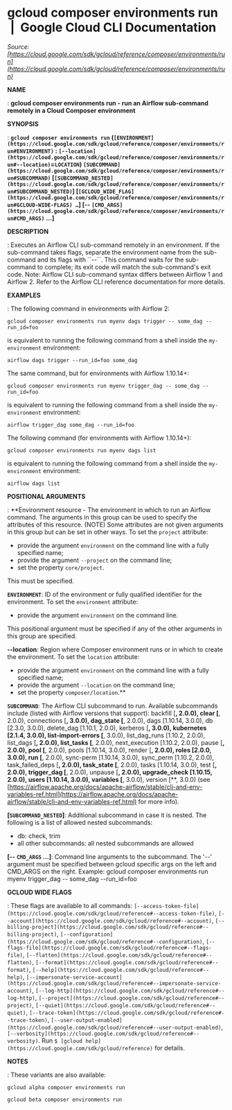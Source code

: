 # gcloud composer environments run  |  Google Cloud CLI Documentation

*Source: [https://cloud.google.com/sdk/gcloud/reference/composer/environments/run](https://cloud.google.com/sdk/gcloud/reference/composer/environments/run)*

**NAME**

: **gcloud composer environments run - run an Airflow sub-command remotely in a Cloud Composer environment**

**SYNOPSIS**

: **`gcloud composer environments run` (`[ENVIRONMENT](https://cloud.google.com/sdk/gcloud/reference/composer/environments/run#ENVIRONMENT)` : `[--location](https://cloud.google.com/sdk/gcloud/reference/composer/environments/run#--location)`=`LOCATION`) `[SUBCOMMAND](https://cloud.google.com/sdk/gcloud/reference/composer/environments/run#SUBCOMMAND)` [`[SUBCOMMAND_NESTED](https://cloud.google.com/sdk/gcloud/reference/composer/environments/run#SUBCOMMAND_NESTED)`] [`[GCLOUD_WIDE_FLAG](https://cloud.google.com/sdk/gcloud/reference/composer/environments/run#GCLOUD-WIDE-FLAGS) …`] [-- `[CMD_ARGS](https://cloud.google.com/sdk/gcloud/reference/composer/environments/run#CMD_ARGS)` …]**

**DESCRIPTION**

: Executes an Airflow CLI sub-command remotely in an environment. If the
sub-command takes flags, separate the environment name from the sub-command and
its flags with ``--´´. This command waits for the sub-command to
complete; its exit code will match the sub-command's exit code.
Note: Airflow CLI sub-command syntax differs between Airflow 1 and Airflow 2.
Refer to the Airflow CLI reference documentation for more details.

**EXAMPLES**

: The following command in environments with Airflow 2:

```
gcloud composer environments run myenv dags trigger -- some_dag --run_id=foo
```

is equivalent to running the following command from a shell inside the
`my-environment` environment:

```
airflow dags trigger --run_id=foo some_dag
```

The same command, but for environments with Airflow 1.10.14+:

```
gcloud composer environments run myenv trigger_dag -- some_dag --run_id=foo
```

is equivalent to running the following command from a shell inside the
`my-environment` environment:

```
airflow trigger_dag some_dag --run_id=foo
```

The following command (for environments with Airflow 1.10.14+):

```
gcloud composer environments run myenv dags list
```

is equivalent to running the following command from a shell inside the
`my-environment` environment:

```
airflow dags list
```

**POSITIONAL ARGUMENTS**

: **Environment resource - The environment in which to run an Airflow command. The
arguments in this group can be used to specify the attributes of this resource.
(NOTE) Some attributes are not given arguments in this group but can be set in
other ways.
To set the `project` attribute:

- provide the argument `environment` on the command line with a fully
specified name;
- provide the argument `--project` on the command line;
- set the property `core/project`.

This must be specified.

**`ENVIRONMENT`**:
ID of the environment or fully qualified identifier for the environment.
To set the `environment` attribute:

- provide the argument `environment` on the command line.

This positional argument must be specified if any of the other arguments in this
group are specified.

**--location**:
Region where Composer environment runs or in which to create the environment.
To set the `location` attribute:

- provide the argument `environment` on the command line with a fully
specified name;
- provide the argument `--location` on the command line;
- set the property `composer/location`.**

**`SUBCOMMAND`**:
The Airflow CLI subcommand to run. Available subcommands include (listed with
Airflow versions that support): backfill [**, 2.0.0), clear [**, 2.0.0),
connections [**, 3.0.0), dag_state [**, 2.0.0), dags [1.10.14, 3.0.0), db
[2.3.0, 3.0.0), delete_dag [1.10.1, 2.0.0), kerberos [**, 3.0.0), kubernetes
[2.1.4, 3.0.0), list-import-errors [**, 3.0.0), list_dag_runs [1.10.2, 2.0.0),
list_dags [**, 2.0.0), list_tasks [**, 2.0.0), next_execution [1.10.2, 2.0.0),
pause [**, 2.0.0), pool [**, 2.0.0), pools [1.10.14, 3.0.0), render [**, 2.0.0),
roles [2.0.0, 3.0.0), run [**, 2.0.0), sync-perm [1.10.14, 3.0.0), sync_perm
[1.10.2, 2.0.0), task_failed_deps [**, 2.0.0), task_state [**, 2.0.0), tasks
[1.10.14, 3.0.0), test [**, 2.0.0), trigger_dag [**, 2.0.0), unpause [**,
2.0.0), upgrade_check [1.10.15, 2.0.0), users [1.10.14, 3.0.0), variables [**,
3.0.0), version [**, 3.0.0) (see [https://airflow.apache.org/docs/apache-airflow/stable/cli-and-env-variables-ref.html](https://airflow.apache.org/docs/apache-airflow/stable/cli-and-env-variables-ref.html)
for more info).

**[`SUBCOMMAND_NESTED`]**:
Additional subcommand in case it is nested. The following is a list of allowed
nested subcommands:

- db: check, trim
- all other subcommands: all nested subcommands are allowed

**[-- `CMD_ARGS` …]**:
Command line arguments to the subcommand.
The '--' argument must be specified between gcloud specific args on the left and
CMD_ARGS on the right. Example:
gcloud composer environments run myenv trigger_dag -- some_dag --run_id=foo

**GCLOUD WIDE FLAGS**

: These flags are available to all commands: `[--access-token-file](https://cloud.google.com/sdk/gcloud/reference#--access-token-file)`,
`[--account](https://cloud.google.com/sdk/gcloud/reference#--account)`, `[--billing-project](https://cloud.google.com/sdk/gcloud/reference#--billing-project)`,
`[--configuration](https://cloud.google.com/sdk/gcloud/reference#--configuration)`,
`[--flags-file](https://cloud.google.com/sdk/gcloud/reference#--flags-file)`,
`[--flatten](https://cloud.google.com/sdk/gcloud/reference#--flatten)`, `[--format](https://cloud.google.com/sdk/gcloud/reference#--format)`, `[--help](https://cloud.google.com/sdk/gcloud/reference#--help)`, `[--impersonate-service-account](https://cloud.google.com/sdk/gcloud/reference#--impersonate-service-account)`,
`[--log-http](https://cloud.google.com/sdk/gcloud/reference#--log-http)`,
`[--project](https://cloud.google.com/sdk/gcloud/reference#--project)`, `[--quiet](https://cloud.google.com/sdk/gcloud/reference#--quiet)`, `[--trace-token](https://cloud.google.com/sdk/gcloud/reference#--trace-token)`, `[--user-output-enabled](https://cloud.google.com/sdk/gcloud/reference#--user-output-enabled)`,
`[--verbosity](https://cloud.google.com/sdk/gcloud/reference#--verbosity)`.
Run `$ [gcloud help](https://cloud.google.com/sdk/gcloud/reference)` for details.

**NOTES**

: These variants are also available:

```
gcloud alpha composer environments run
```

```
gcloud beta composer environments run
```